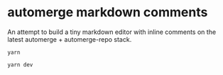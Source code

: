 # automerge markdown comments

An attempt to build a tiny markdown editor with inline comments on the latest automerge + automerge-repo stack.

`yarn`

`yarn dev`